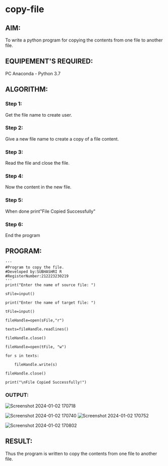 # copy-file
## AIM:
To write a python program for copying the contents from one file to another file.
## EQUIPEMENT'S REQUIRED: 
PC
Anaconda - Python 3.7
## ALGORITHM: 
### Step 1:
Get the file name to create user.
### Step 2: 
 Give a new file name to create a copy of a file content.
### Step 3: 
Read the file and close the file.
### Step 4:  

Now the content in the new file.
### Step 5: 
When done print"File Copied Successfully"
### Step 6: 
End the program
## PROGRAM:

```
'''
#Program to copy the file.
#Developed by:SUBHASHRI R
#RegisterNumber:212223230219
'''
print("Enter the name of source file: ")

sFile=input()

print("Enter the name of target file: ")

tFile=input()

fileHandle=open(sFile,"r")

texts=fileHandle.readlines()

fileHandle.close()

fileHandle=open(tFile, "w")

for s in texts:

    fileHandle.write(s)

fileHandle.close()

print("\nFile Copied Successfully!")

```




### OUTPUT:


![Screenshot 2024-01-02 170718](https://github.com/SubhashriRavichandran10/copy-file/assets/145743413/cc800c83-3fc4-4283-ac76-1c5a614f8470)

![Screenshot 2024-01-02 170740](https://github.com/SubhashriRavichandran10/copy-file/assets/145743413/a48c28c0-6684-477b-a07c-5dda9d2de9ae)
![Screenshot 2024-01-02 170752](https://github.com/SubhashriRavichandran10/copy-file/assets/145743413/a751848b-d91f-4b63-85ff-d644a2997e62)

![Screenshot 2024-01-02 170802](https://github.com/SubhashriRavichandran10/copy-file/assets/145743413/06ad0ed2-c72a-4192-a734-d16e4e432572)




## RESULT:
Thus the program is written to copy the contents from one file to another file.
